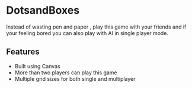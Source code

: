 # DotsandBoxes

Instead of wasting pen and paper , play this game with your friends and if your feeling bored you can also play with AI in single player mode.

## Features
* Built using Canvas
* More than two players can play this game
* Multiple grid sizes for both single and multiplayer
